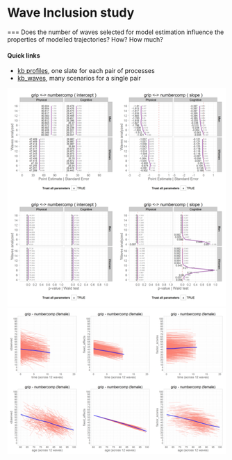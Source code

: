 # Wave Inclusion study
===
Does the number of waves selected for model estimation influence the properties of modelled trajectories? How? How much? 

#### Quick links
* [kb profiles][kb_profiles], one slate for each pair of processes
* [kb_waves][kb_waves], many scenarios for a single pair



[kb_profiles]:https://github.com/IALSA/wave-inclusion/blob/master/reports/kb_profiles/kb_profiles.md
[kb_waves]:https://github.com/IALSA/wave-inclusion/blob/master/reports/kb_fans_waves/kb_fans_waves.md

![profile](https://raw.githubusercontent.com/IALSA/wave-inclusion/master/reports/kb_profiles/figure_rmd/grip_numbercomp-1.png)
![waves](https://raw.githubusercontent.com/IALSA/wave-inclusion/master/reports/kb_fans_waves/figure_rmd/female_cognitive_12-1.png)